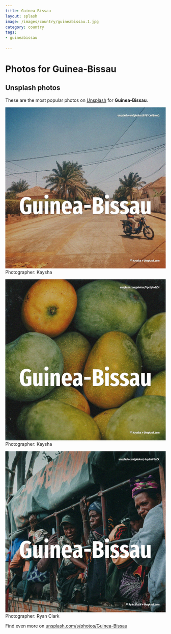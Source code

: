 ```yaml
---
title: Guinea-Bissau
layout: splash
image: /images/country/guineabissau.1.jpg
category: country
tags:
- guineabissau

---
```

# Photos for Guinea-Bissau
 
## Unsplash photos
These are the most popular photos on [Unsplash](https://unsplash.com) for **Guinea-Bissau**.
 
![Guinea-Bissau](/images/country/guineabissau.1.jpg)
Photographer:  Kaysha
 
![Guinea-Bissau](/images/country/guineabissau.2.jpg)
Photographer:  Kaysha
 
![Guinea-Bissau](/images/country/guineabissau.3.jpg)
Photographer:  Ryan Clark
 
Find even more on [unsplash.com/s/photos/Guinea-Bissau](https://unsplash.com/s/photos/Guinea-Bissau)
 
